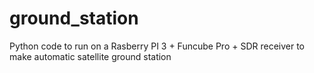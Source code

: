 # ground_station
Python code to run on a Rasberry PI 3 + Funcube Pro + SDR receiver to make automatic satellite ground station
